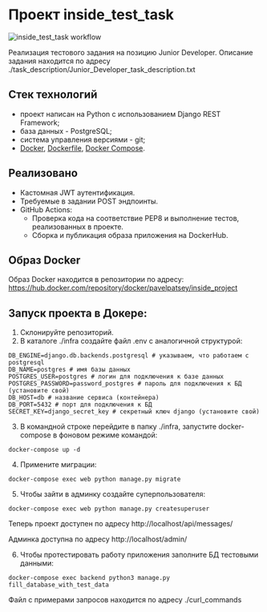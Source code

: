 # Проект inside_test_task

![inside_test_task workflow](https://github.com/PavelPatsey/inside_test_task/actions/workflows/main.yml/badge.svg)

Реализация тестового задания на позицию Junior Developer. Описание задания находится по адресу ./task_description/Junior_Developer_task_description.txt

## Стек технологий

- проект написан на Python с использованием Django REST Framework;
- база данных - PostgreSQL;
- система управления версиями - git;
- [Docker](https://docs.docker.com/engine/install/ubuntu/), [Dockerfile](https://docs.docker.com/engine/reference/builder/), [Docker Compose](https://docs.docker.com/compose/).

## Реализовано

- Кастомная JWT аутентификация.
- Требуемые в задании POST эндпоинты.
- GitHub Actions:
    - Проверка кода на соответствие PEP8 и выполнение тестов, реализованных в проекте.
     - Сборка и публикация образа приложения на DockerHub.

## Образ Docker
Образ Docker находится в репозитории по адресу:
https://hub.docker.com/repository/docker/pavelpatsey/inside_project

## Запуск проекта в Докере:

1. Склонируйте репозиторий.
2. В каталоге ./infra создайте файл .env c аналогичной структурой:
 ```
DB_ENGINE=django.db.backends.postgresql # указываем, что работаем с postgresql
DB_NAME=postgres # имя базы данных
POSTGRES_USER=postgres # логин для подключения к базе данных
POSTGRES_PASSWORD=password_postgres # пароль для подключения к БД (установите свой)
DB_HOST=db # название сервиса (контейнера)
DB_PORT=5432 # порт для подключения к БД
SECRET_KEY=django_secret_key # секретный ключ django (установите свой)
 ```
3. В командной строке перейдите в папку ./infra, запустите docker-compose в фоновом режиме командой:
```
docker-compose up -d
```
4. Примените миграции:
```
docker-compose exec web python manage.py migrate

```
5. Чтобы зайти в админку создайте суперпользователя:
```
docker-compose exec web python manage.py createsuperuser

```
Теперь проект доступен по адресу http://localhost/api/messages/

Админка доступна по адресу http://localhost/admin/

6. Чтобы протестировать работу приложения заполните БД тестовыми данными:

```
docker-compose exec backend python3 manage.py fill_database_with_test_data
```
Файл с примерами запросов находится по адресу ./curl_commands
